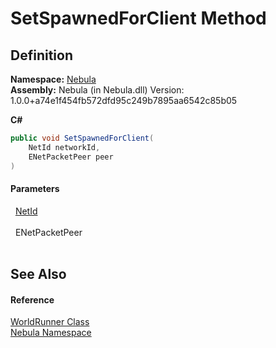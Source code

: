 # SetSpawnedForClient Method




## Definition
**Namespace:** <a href="N_Nebula">Nebula</a>  
**Assembly:** Nebula (in Nebula.dll) Version: 1.0.0+a74e1f454fb572dfd95c249b7895aa6542c85b05

**C#**
``` C#
public void SetSpawnedForClient(
	NetId networkId,
	ENetPacketPeer peer
)
```



#### Parameters
<dl><dt>  <a href="T_Nebula_NetId">NetId</a></dt><dd> </dd><dt>  ENetPacketPeer</dt><dd> </dd></dl>

## See Also


#### Reference
<a href="T_Nebula_WorldRunner">WorldRunner Class</a>  
<a href="N_Nebula">Nebula Namespace</a>  
